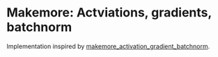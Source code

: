 # Makemore: Actviations, gradients, batchnorm

Implementation inspired by
[makemore_activation_gradient_batchnorm](https://www.youtube.com/watch?v=P6sfmUTpUmc&list=PLAqhIrjkxbuWI23v9cThsA9GvCAUhRvKZ&index=4).
